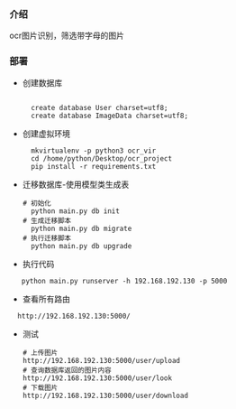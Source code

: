 ### 介绍
ocr图片识别，筛选带字母的图片

### 部署
* 创建数据库
  ```

    create database User charset=utf8;
    create database ImageData charset=utf8;
  ```

* 创建虚拟环境
  ```shell
    mkvirtualenv -p python3 ocr_vir
    cd /home/python/Desktop/ocr_project
    pip install -r requirements.txt
  ```

* 迁移数据库-使用模型类生成表
  ```shell
  # 初始化
    python main.py db init
  # 生成迁移脚本
    python main.py db migrate
  # 执行迁移脚本
    python main.py db upgrade
  ```

 * 执行代码
 ```
    python main.py runserver -h 192.168.192.130 -p 5000
   ```
 * 查看所有路由
```
  http://192.168.192.130:5000/
  ```
* 测试
  ```
  # 上传图片
  http://192.168.192.130:5000/user/upload
  # 查询数据库返回的图片内容
  http://192.168.192.130:5000/user/look
  # 下载图片
  http://192.168.192.130:5000/user/download
  ```



